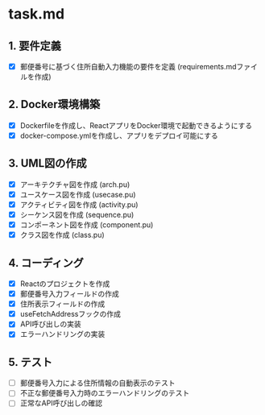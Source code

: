 # task.md

## 1. 要件定義
- [x] 郵便番号に基づく住所自動入力機能の要件を定義 (requirements.mdファイルを作成)

## 2. Docker環境構築
- [x] Dockerfileを作成し、ReactアプリをDocker環境で起動できるようにする
- [x] docker-compose.ymlを作成し、アプリをデプロイ可能にする

## 3. UML図の作成
- [x] アーキテクチャ図を作成 (arch.pu)
- [x] ユースケース図を作成 (usecase.pu)
- [x] アクティビティ図を作成 (activity.pu)
- [x] シーケンス図を作成 (sequence.pu)
- [x] コンポーネント図を作成 (component.pu)
- [x] クラス図を作成 (class.pu)

## 4. コーディング
- [x] Reactのプロジェクトを作成
- [x] 郵便番号入力フィールドの作成
- [x] 住所表示フィールドの作成
- [x] useFetchAddressフックの作成
- [x] API呼び出しの実装
- [x] エラーハンドリングの実装

## 5. テスト
- [ ] 郵便番号入力による住所情報の自動表示のテスト
- [ ] 不正な郵便番号入力時のエラーハンドリングのテスト
- [ ] 正常なAPI呼び出しの確認
